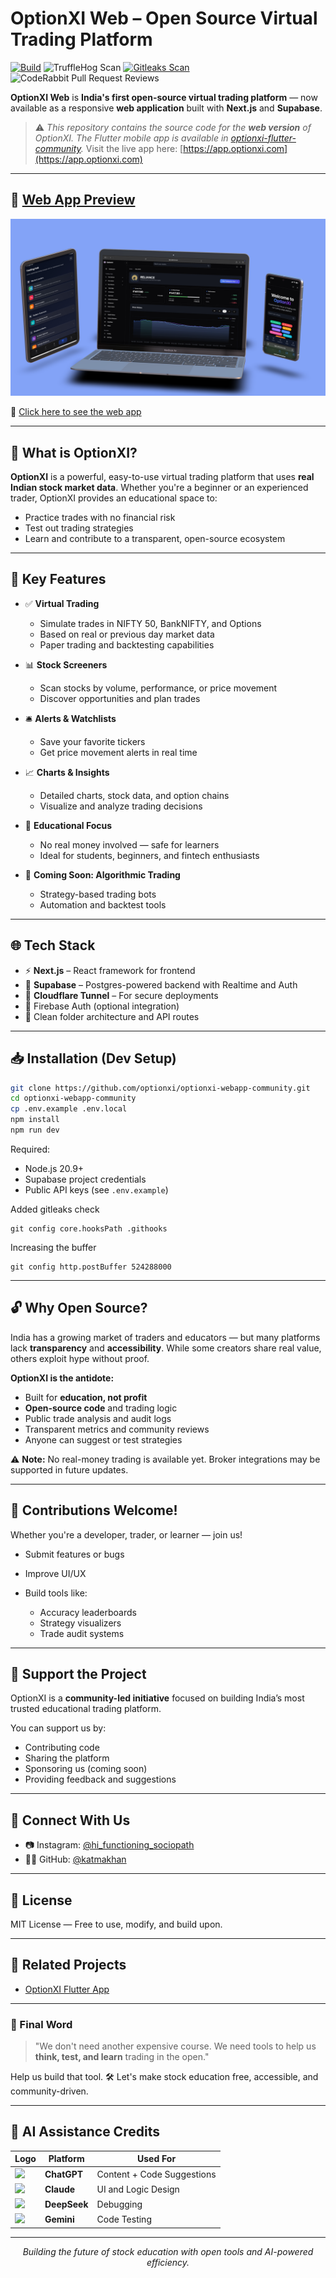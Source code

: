 # OptionXI Web – Open Source Virtual Trading Platform

[![Build](https://github.com/optionxi/optionxi-webapp-community/actions/workflows/build.yml/badge.svg)](https://github.com/optionxi/optionxi-web/actions/workflows/build.yml)
![TruffleHog Scan](https://github.com/optionxi/optionxi-webapp-community/actions/workflows/trufflehog.yml/badge.svg)
[![Gitleaks Scan](https://github.com/optionxi/optionxi-webapp-community/actions/workflows/gitleaks.yml/badge.svg)](https://github.com/optionxi/optionxi-webapp-community/actions/workflows/gitleaks.yml)
![CodeRabbit Pull Request Reviews](https://img.shields.io/coderabbit/prs/github/optionxi/optionxi-webapp-community?utm_source=oss&utm_medium=github&utm_campaign=optionxi%2Foptionxi-webapp-community&labelColor=171717&color=FF570A&link=https%3A%2F%2Fcoderabbit.ai&label=CodeRabbit+Reviews)

**OptionXI Web** is **India's first open-source virtual trading platform** — now available as a responsive **web application** built with **Next.js** and **Supabase**.

> ⚠️ *This repository contains the source code for the **web version** of OptionXI. The Flutter mobile app is available in [optionxi-flutter-community](https://github.com/optionxi/optionxi-flutter-community).*
> Visit the live app here: [https://app.optionxi.com](https://app.optionxi.com)

---

## 🌟 [Web App Preview](https://app.optionxi.com)


![Feature Image](screenshots/webapp-optionxi.png)

🔗 [Click here to see the web app](https://app.optionxi.com)

---

## 🚀 What is OptionXI?

**OptionXI** is a powerful, easy-to-use virtual trading platform that uses **real Indian stock market data**. Whether you're a beginner or an experienced trader, OptionXI provides an educational space to:

* Practice trades with no financial risk
* Test out trading strategies
* Learn and contribute to a transparent, open-source ecosystem

---

## 🔑 Key Features

* ✅ **Virtual Trading**

  * Simulate trades in NIFTY 50, BankNIFTY, and Options
  * Based on real or previous day market data
  * Paper trading and backtesting capabilities

* 📊 **Stock Screeners**

  * Scan stocks by volume, performance, or price movement
  * Discover opportunities and plan trades

* 🛎️ **Alerts & Watchlists**

  * Save your favorite tickers
  * Get price movement alerts in real time

* 📈 **Charts & Insights**

  * Detailed charts, stock data, and option chains
  * Visualize and analyze trading decisions

* 🧠 **Educational Focus**

  * No real money involved — safe for learners
  * Ideal for students, beginners, and fintech enthusiasts

* 🤖 **Coming Soon: Algorithmic Trading**

  * Strategy-based trading bots
  * Automation and backtest tools

---

## 🌐 Tech Stack

* ⚡️ **Next.js** – React framework for frontend
* 💾 **Supabase** – Postgres-powered backend with Realtime and Auth
* 📡 **Cloudflare Tunnel** – For secure deployments
* 🔐 Firebase Auth (optional integration)
* 📁 Clean folder architecture and API routes

---

## 📥 Installation (Dev Setup)

```bash
git clone https://github.com/optionxi/optionxi-webapp-community.git
cd optionxi-webapp-community
cp .env.example .env.local
npm install
npm run dev
```

Required:

* Node.js 20.9+
* Supabase project credentials
* Public API keys (see `.env.example`)

Added gitleaks check
```
git config core.hooksPath .githooks
```

Increasing the buffer
```
git config http.postBuffer 524288000
```

---

## 🔓 Why Open Source?

India has a growing market of traders and educators — but many platforms lack **transparency** and **accessibility**. While some creators share real value, others exploit hype without proof.

**OptionXI is the antidote:**

* Built for **education, not profit**
* **Open-source code** and trading logic
* Public trade analysis and audit logs
* Transparent metrics and community reviews
* Anyone can suggest or test strategies

⚠️ **Note:** No real-money trading is available yet. Broker integrations may be supported in future updates.

---

## 🤝 Contributions Welcome!

Whether you're a developer, trader, or learner — join us!

* Submit features or bugs
* Improve UI/UX
* Build tools like:

  * Accuracy leaderboards
  * Strategy visualizers
  * Trade audit systems

---

## 🙌 Support the Project

OptionXI is a **community-led initiative** focused on building India’s most trusted educational trading platform.

You can support us by:

* Contributing code
* Sharing the platform
* Sponsoring us (coming soon)
* Providing feedback and suggestions

---

## 📱 Connect With Us

* 📷 Instagram: [@hi\_functioning\_sociopath](https://instagram.com/hi_functioning_sociopath)
* 🧑‍💻 GitHub: [@katmakhan](https://github.com/katmakhan)

---

## 📜 License

MIT License — Free to use, modify, and build upon.

---

## 📱 Related Projects

* [OptionXI Flutter App](https://github.com/optionxi/optionxi-flutter-community)

---

### 💬 Final Word

> "We don't need another expensive course. We need tools to help us **think, test, and learn** trading in the open."

Help us build that tool. 🛠️
Let's make stock education free, accessible, and community-driven.

---

## 🤖 AI Assistance Credits

| Logo                                                                                                                                | Platform     | Used For                   |
| ----------------------------------------------------------------------------------------------------------------------------------- | ------------ | -------------------------- |
| <img src="https://upload.wikimedia.org/wikipedia/commons/e/ef/ChatGPT-Logo.svg" height="40"/>                                       | **ChatGPT**  | Content + Code Suggestions |
| <img src="https://upload.wikimedia.org/wikipedia/commons/thumb/8/8a/Claude_AI_logo.svg/1380px-Claude_AI_logo.svg.png" height="40"/> | **Claude**   | UI and Logic Design        |
| <img src="https://upload.wikimedia.org/wikipedia/commons/e/ec/DeepSeek_logo.svg" height="40"/>                                      | **DeepSeek** | Debugging                  |
| <img src="https://upload.wikimedia.org/wikipedia/commons/8/8f/Google-gemini-icon.svg" height="40"/>                                 | **Gemini**   | Code Testing               |

---

<div align="center">
  <em>Building the future of stock education with open tools and AI-powered efficiency.</em>
</div>